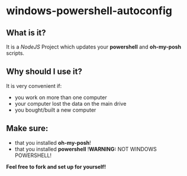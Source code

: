 # windows-powershell-autoconfig

## What is it?

It is a *NodeJS* Project which updates your **powershell** and **oh-my-posh** scripts. 

## Why should I use it?

It is very convenient if:
- you work on more than one computer
- your computer lost the data on the main drive
- you bought/built a new computer

## Make sure:

- that you installed **oh-my-posh**!
- that you installed **powershell** !**WARNING:** NOT WINDOWS POWERSHELL!

**Feel free to fork and set up for yourself!**
